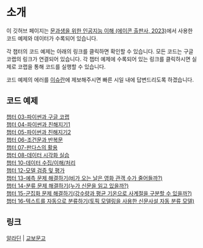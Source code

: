 # 소개 

이 깃허브 페이지는  [문과생을 위한 인공지능 이해 (에이콘 출판사, 2023)]()에서 사용한 코드 예제와 데이터가 수록되어 있습니다.  

각 챕터의 코드 예제는 아래의 링크를 클릭하면 확인할 수 있습니다. 모든 코드는 구글 코랩의 링크가 연결되어 있습니다. 각 챕터 예제에 수록되어 있는 링크를 클릭하시면 실제로 코랩을 통해 코드를 실행할 수 있습니다. 

코드 예제의 에러를 [이슈란](https://github.com/skku-ai-textbook/aitextbook/issues)에 제보해주시면 빠른 시일 내에 답변드리도록 하겠습니다. 


## 코드 예제 

[챕터 03-파이썬과 구글 코랩 ](https://github.com/skku-ai-textbook/aitextbook/blob/main/notebooks/CH03_Github.ipynb) </br>
[챕터 04-파이썬과 친해지기1](https://github.com/skku-ai-textbook/aitextbook/blob/main/notebooks/CH04_Github.ipynb) </br>
[챕터 05-파이썬과 친해지기2](https://github.com/skku-ai-textbook/aitextbook/blob/main/notebooks/CH05_Github.ipynb) </br>
[챕터 06-조건문과 반복문](https://github.com/skku-ai-textbook/aitextbook/blob/main/notebooks/CH06_Github.ipynb) </br>
[챕터 07-판다스의 활용](https://github.com/skku-ai-textbook/aitextbook/blob/main/notebooks/CH07_Github.ipynb) </br>
[챕터 08-데이터 시각화 실습](https://github.com/skku-ai-textbook/aitextbook/blob/main/notebooks/CH08_Github.ipynb) </br>
[챕터 10-데이터 수집/이해/처리](https://github.com/skku-ai-textbook/aitextbook/blob/main/notebooks/CH10_Github.ipynb) </br>
[챕터 12-모델 검증 및 평가](https://github.com/skku-ai-textbook/aitextbook/blob/main/notebooks/CH12_Github.ipynb) </br>
[챕터 13-예측 문제 해결하기(비가 오는 날은 영화 관객 수가 줄어들까?)](https://github.com/skku-ai-textbook/aitextbook/blob/main/notebooks/CH13_Github.ipynb) </br>
[챕터 14-분류 문제 해결하기(누가 신문을 읽고 있을까?)](https://github.com/skku-ai-textbook/aitextbook/blob/main/notebooks/CH14_Github.ipynb) </br>
[챕터 15-군집화 문제 해결하기(강수량과 평균 기온으로 사계절을 구분할 수 있을까?)](https://github.com/skku-ai-textbook/aitextbook/blob/main/notebooks/CH15_Github.ipynb) </br>
[챕터 16-텍스트를 자동으로 분류하기(토픽 모델링을 사용한 신문사설 자동 분류 모델)](https://github.com/skku-ai-textbook/aitextbook/blob/main/notebooks/CH16_github.ipynb)


## 링크

[알라딘]() | [교보문고]() 
